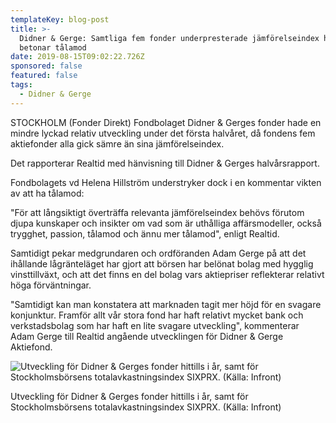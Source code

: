 ```yaml
---
templateKey: blog-post
title: >-
  Didner & Gerge: Samtliga fem fonder underpresterade jämförelseindex h1, vd
  betonar tålamod
date: 2019-08-15T09:02:22.726Z
sponsored: false
featured: false
tags:
  - Didner & Gerge
---
```

STOCKHOLM (Fonder Direkt) Fondbolaget Didner & Gerges fonder hade en mindre lyckad relativ utveckling under det första halvåret, då fondens fem aktiefonder alla gick sämre än sina jämförelseindex.



Det rapporterar Realtid med hänvisning till Didner & Gerges halvårsrapport.



Fondbolagets vd Helena Hillström understryker dock i en kommentar vikten av att ha tålamod:



"För att långsiktigt överträffa relevanta jämförelseindex behövs förutom djupa kunskaper och insikter om vad som är uthålliga affärsmodeller, också trygghet, passion, tålamod och ännu mer tålamod", enligt Realtid.



Samtidigt pekar medgrundaren och ordföranden Adam Gerge på att det ihållande lågränteläget har gjort att börsen har belönat bolag med hygglig vinsttillväxt, och att det finns en del bolag vars aktiepriser reflekterar relativt höga förväntningar.



"Samtidigt kan man konstatera att marknaden tagit mer höjd för en svagare konjunktur. Framför allt vår stora fond har haft relativt mycket bank och verkstadsbolag som har haft en lite svagare utveckling", kommenterar Adam Gerge till Realtid angående utvecklingen för Didner & Gerge Aktiefond.

![Utveckling för Didner & Gerges fonder hittills i år, samt för Stockholmsbörsens totalavkastningsindex SIXPRX. (Källa: Infront)](/img/didner15aug.png)

<span class="image-caption">Utveckling för Didner & Gerges fonder hittills i år, samt för Stockholmsbörsens totalavkastningsindex SIXPRX. (Källa: Infront)</span>
